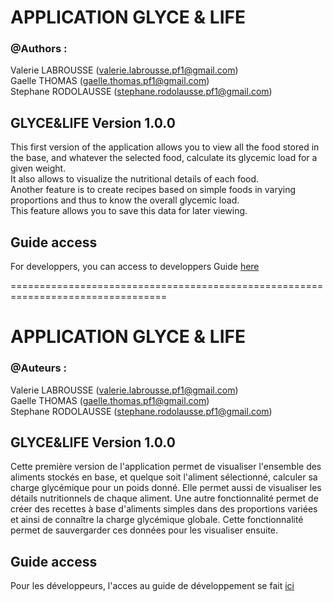 # APPLICATION GLYCE & LIFE

### @Authors : 
Valerie LABROUSSE (valerie.labrousse.pf1@gmail.com)    
Gaelle THOMAS (gaelle.thomas.pf1@gmail.com)    
Stephane RODOLAUSSE (stephane.rodolausse.pf1@gmail.com)    

## GLYCE&LIFE Version 1.0.0

This first version of the application allows you to view all the food stored in the base, and whatever the selected food, calculate its glycemic load for a given weight.    
It also allows to visualize the nutritional details of each food.    
Another feature is to create recipes based on simple foods in varying proportions and thus to know the overall glycemic load.    
This feature allows you to save this data for later viewing.


## Guide access
For developpers, you can access to developpers Guide [here](https://github.com/vagaste/sprinGlyce/blob/master/Developper_Guide.MD)


=================================================================================

# APPLICATION GLYCE & LIFE

### @Auteurs : 
Valerie LABROUSSE (valerie.labrousse.pf1@gmail.com)    
Gaelle THOMAS (gaelle.thomas.pf1@gmail.com)    
Stephane RODOLAUSSE (stephane.rodolausse.pf1@gmail.com)    

## GLYCE&LIFE Version 1.0.0

Cette première version de l'application permet de visualiser l'ensemble des aliments stockés en base, et quelque soit l'aliment sélectionné, calculer sa charge glycémique pour un poids donné.
Elle permet aussi de visualiser les détails nutritionnels de chaque aliment.
Une autre fonctionnalité permet de créer des recettes à base d'aliments simples dans des proportions variées et ainsi de connaître la charge glycémique globale.
Cette fonctionnalité permet de sauvergarder ces données pour les visualiser ensuite.

## Guide access
Pour les développeurs, l'acces au guide de développement se fait [ici](https://github.com/vagaste/sprinGlyce/blob/master/Developper_Guide.MD)
